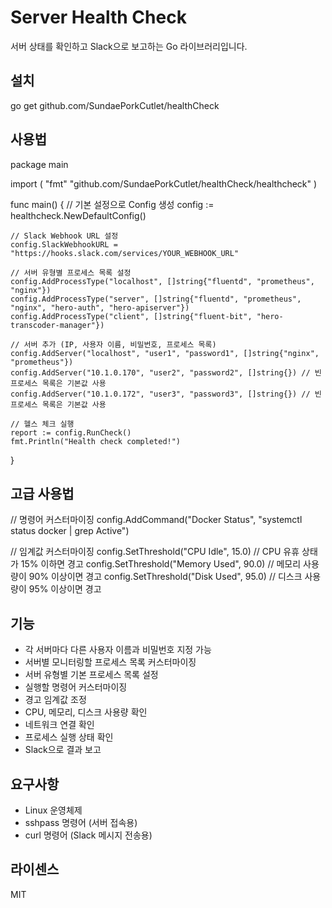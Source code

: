 # Server Health Check

서버 상태를 확인하고 Slack으로 보고하는 Go 라이브러리입니다.

## 설치

go get github.com/SundaePorkCutlet/healthCheck

## 사용법

package main

import (
	"fmt"
	"github.com/SundaePorkCutlet/healthCheck/healthcheck"
)

func main() {
	// 기본 설정으로 Config 생성
	config := healthcheck.NewDefaultConfig()
	
	// Slack Webhook URL 설정
	config.SlackWebhookURL = "https://hooks.slack.com/services/YOUR_WEBHOOK_URL"
	
	// 서버 유형별 프로세스 목록 설정
	config.AddProcessType("localhost", []string{"fluentd", "prometheus", "nginx"})
	config.AddProcessType("server", []string{"fluentd", "prometheus", "nginx", "hero-auth", "hero-apiserver"})
	config.AddProcessType("client", []string{"fluent-bit", "hero-transcoder-manager"})
	
	// 서버 추가 (IP, 사용자 이름, 비밀번호, 프로세스 목록)
	config.AddServer("localhost", "user1", "password1", []string{"nginx", "prometheus"})
	config.AddServer("10.1.0.170", "user2", "password2", []string{}) // 빈 프로세스 목록은 기본값 사용
	config.AddServer("10.1.0.172", "user3", "password3", []string{}) // 빈 프로세스 목록은 기본값 사용
	
	// 헬스 체크 실행
	report := config.RunCheck()
	fmt.Println("Health check completed!")
}

## 고급 사용법

// 명령어 커스터마이징
config.AddCommand("Docker Status", "systemctl status docker | grep Active")

// 임계값 커스터마이징
config.SetThreshold("CPU Idle", 15.0)  // CPU 유휴 상태가 15% 이하면 경고
config.SetThreshold("Memory Used", 90.0)  // 메모리 사용량이 90% 이상이면 경고
config.SetThreshold("Disk Used", 95.0)  // 디스크 사용량이 95% 이상이면 경고

## 기능

- 각 서버마다 다른 사용자 이름과 비밀번호 지정 가능
- 서버별 모니터링할 프로세스 목록 커스터마이징
- 서버 유형별 기본 프로세스 목록 설정
- 실행할 명령어 커스터마이징
- 경고 임계값 조정
- CPU, 메모리, 디스크 사용량 확인
- 네트워크 연결 확인
- 프로세스 실행 상태 확인
- Slack으로 결과 보고

## 요구사항

- Linux 운영체제
- sshpass 명령어 (서버 접속용)
- curl 명령어 (Slack 메시지 전송용)

## 라이센스

MIT